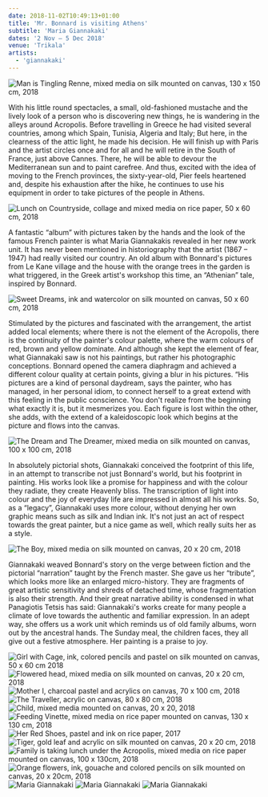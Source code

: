 ```yaml
---
date: 2018-11-02T10:49:13+01:00
title: 'Mr. Bonnard is visiting Athens'
subtitle: 'Maria Giannakaki'
dates: '2 Nov – 5 Dec 2018'
venue: 'Trikala'
artists:
  - 'giannakaki'
---
```

![Man is Tingling Renne, <br>mixed media on silk <br>mounted on canvas, <br>130 x 150 cm,<br> 2018](/exhibitions/maria-giannakaki/giannakaki-006_1280x1118.jpg)

With his little round spectacles, a small, old-fashioned mustache and the lively look of a person who is discovering new things, he is wandering in the alleys around Acropolis. Before travelling in Greece he had visited several countries, among which Spain, Tunisia, Algeria and Italy; But here, in the clearness of the attic light, he made his decision. He will finish up with Paris and the artist circles once and for all and he will retire in the South of France, just above Cannes. There, he will be able to devour the Mediterranean sun and to paint carefree. And thus, excited with the idea of moving to the French provinces, the sixty-year-old, Pier feels heartened and, despite his exhaustion after the hike, he continues to use his equipment in order to take pictures of the people in Athens. 

![Lunch on Countryside, <br>collage and mixed media <br>on rice paper, <br>50 x 60 cm, <br>2018](/exhibitions/maria-giannakaki/giannakaki-002_512x427.jpg)

A fantastic “album” with pictures taken by the hands and the look of the famous French painter is what Maria Giannakakis revealed in her new work unit. It has never been mentioned in historiography that the artist (1867 – 1947) had really visited our country. An old album with Bonnard's pictures from Le Kane village and the house with the orange trees in the garden is what triggered, in the Greek artist's workshop this time, an “Athenian” tale, inspired by Bonnard. 

![Sweet Dreams, <br>ink and watercolor on silk <br>mounted on canvas, <br>50 x 60 cm, <br>2018](/exhibitions/maria-giannakaki/giannakaki-003_512x428.jpg)

Stimulated by the pictures and fascinated with the arrangement, the artist added local elements; where there is not the element of the Acropolis, there is the continuity of the painter's colour palette, where the warm colours of red, brown and yellow dominate. And although she kept the element of fear, what Giannakaki saw is not his paintings, but rather his photographic conceptions. Bonnard opened the camera diaphragm and achieved a different colour quality at certain points, giving a blur in his pictures. “His pictures are a kind of personal daydream, says the painter, who has managed, in her personal idiom, to connect herself to a great extend with this feeling in the public conscience. You don't realize from the beginning what exactly it is, but it mesmerizes you. Each figure is lost within the other, she adds, with the extend of a kaleidoscopic look which begins at the picture and flows into the canvas. 

![The Dream and The Dreamer, <br>mixed media on silk <br>mounted on canvas, <br>100 x 100 cm, <br>2018](/exhibitions/maria-giannakaki/giannakaki-004_511x512.jpg)

In absolutely pictorial shots, Giannakaki conceived the footprint of this life, in an attempt to transcribe not just Bonnard's world, but his footprint in painting. His works look like a promise for happiness and with the colour they radiate, they create Heavenly bliss. The transcription of light into colour and the joy of everyday life are impressed in almost all his works. So, as a “legacy”, Giannakaki uses more colour, without denying her own graphic means such as silk and Indian ink. It's not just an act of respect towards the great painter, but a nice game as well, which really suits her as a style. 

![The Boy, <br>mixed media on silk <br>mounted on canvas, <br>20 x 20 cm, <br>2018](/exhibitions/maria-giannakaki/giannakaki-005_506x512.jpg)

Giannakaki weaved Bonnard's story on the verge between fiction and the pictorial “narration” taught by the French master. She gave us her “tribute”, which looks more like an enlarged micro-history. They are fragments of great artistic sensitivity and shreds of detached time, whose fragmentation is also their  strength. And  their  great  narrative  ability  is  condensed  in  what Panagiotis Tetsis has said: Giannakaki's works create for many people a climate of love  towards the authentic and familiar expression. In an adept way, she offers us a work unit which reminds us of old family albums, worn out by the ancestral hands. The Sunday meal, the children faces, they all give out a festive atmosphere. Her painting is a praise to joy.

![Girl with Cage, <br>ink, colored pencils <br>and pastel on silk <br>mounted on canvas, <br>50 x 60 cm <br>2018](/exhibitions/maria-giannakaki/giannakaki-001_419x512.jpg)
![Flowered head, <br>mixed media on silk <br>mounted on canvas,<br> 20 x 20 cm, <br>2018](/exhibitions/maria-giannakaki/giannakaki-007_640x638.jpg)
![Mother I, <br>charcoal pastel <br>and acrylics on canvas, <br>70 x 100 cm, <br>2018](/exhibitions/maria-giannakaki/giannakaki-d_903x1280.jpg)
![The Traveller, <br>acrylic on canvas, <br>80 x 80 cm, <br>2018](/exhibitions/maria-giannakaki/giannakaki-009_507x512.jpg)
![Child, <br>mixed media <br>mounted on canvas,<br> 20 x 20, <br>2018](/exhibitions/maria-giannakaki/giannakaki-010_636x640.jpg)
![Feeding Vinette, <br>mixed media <br>on rice paper <br>mounted on canvas, <br>130 x 130 cm, <br>2018](/exhibitions/maria-giannakaki/giannakaki-011_499x512.jpg)
![Her Red Shoes, <br>pastel and ink <br>on rice paper, <br>2017](/exhibitions/maria-giannakaki/giannakaki-012_585x640.jpg)
![Tiger, <br>gold leaf and acrylic on silk <br>mounted on canvas, <br>20 x 20 cm, <br>2018](/exhibitions/maria-giannakaki/giannakaki-013_640x630.jpg)
![Family is taking lunch <br>under the Acropolis, <br>mixed media on rice paper <br>mounted on canvas, <br>100 x 130cm, <br>2018](/exhibitions/maria-giannakaki/giannakaki-e_512x392.jpg)
![Orange flowers, <br>ink, gouache <br>and colored pencils <br>on silk mounted on canvas, <br>20 x 20cm, <br>2018](/exhibitions/maria-giannakaki/giannakaki-f_636x640.jpg)
![](/exhibitions/maria-giannakaki/giannakaki-a_980x1280.jpg "Maria Giannakaki")
![](/exhibitions/maria-giannakaki/giannakaki-b_960x931.jpg "Maria Giannakaki")
![](/exhibitions/maria-giannakaki/giannakaki-c_881x1280.jpg "Maria Giannakaki")